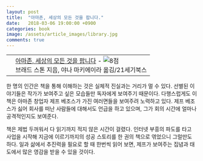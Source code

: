 ```yaml
---
layout: post
title:  "아마존, 세상의 모든 것을 팝니다."
date:   2018-03-06 19:00:00 +0900
categories: book
image: /assets/article_images/library.jpg
comments: true
---
```


<div class="ttbReview"><table><tbody><tr><td><a href="http://www.aladin.co.kr/shop/wproduct.aspx?ItemId=38267313&amp;ttbkey=ttbgsong791557003&amp;COPYPaper=1" target="_blank"><img src="http://image.aladin.co.kr/product/3826/73/cover/8950952955_1.jpg" alt="" border="0"/></a></td><td align="left"  style="vertical-align:top;"><a href="http://www.aladin.co.kr/shop/wproduct.aspx?ItemId=38267313&amp;ttbkey=ttbgsong791557003&amp;COPYPaper=1" target="_blank" class="aladdin_title">아마존, 세상의 모든 것을 팝니다</a> - <img src="http://image.aladin.co.kr/img/common/star_s8.gif" border="0" alt="8점" /><br/>브래드 스톤 지음, 야나 마키에이라 옮김/21세기북스</td></tr></tbody></table></div>


한 명의 인간은 책을 통해 이해하는 것은 실체적 진실과는 거리가 멀 수 있다. 선별된 이야기들은 작가가 보여주고 싶은 모습들만 독자에게 보여주기 때문이다. 다행스럽게도 이 책은 아마존 창업자 제프 베조스가 가진 여러면들을 보여주려 노력하고 있다. 제프 베조스가 싫어 회사를 떠난 사람들에 대해서도 언급을 하고 있으며, 그가 회의 시간에 얼마나 공격적인지도 보여준다.

책은 제법 두꺼워서 다 읽기까지 적지 않은 시간이 걸렸다. 인터넷 부흥의 파도를 타고 사업을 시작해 지금에 이르기까지의 성공 스토리를 한 권의 책으로 엮었으니 그럴만도 하다. 일과 삶에서 추진력을 필요로 할 때 한번씩 읽어 보면, 제프가 보여주는 집념과 태도에서 많은 영감을 받을 수 있을 것이다.

